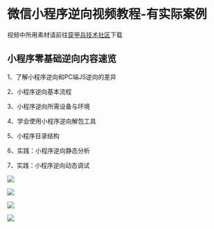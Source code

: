 # 微信小程序逆向视频教程-有实际案例

视频中所用素材请前往[穿甲兵技术社区](https://www.chuanjiabing.com/thread/52)下载


## 小程序零基础逆向内容速览

1、了解小程序逆向和PC端JS逆向的差异

2、小程序逆向基本流程

3、小程序逆向所需设备与环境

4、学会使用小程序逆向解包工具

5、小程序目录结构

6、实践：小程序逆向静态分析

7、实践：小程序逆向动态调试

![](https://img.weishidong.com/20210828105603.png)

![](https://img.weishidong.com/20210828105410.png)

![](https://img.weishidong.com/20210828105434.png)

![](https://img.weishidong.com/20210828105503.png)


